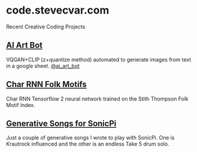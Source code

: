 # code.stevecvar.com
Recent Creative Coding Projects

## [AI Art Bot](https://github.com/vgan/aiartbot)
VQGAN+CLIP (z+quantize method) automated to generate images from text in a google sheet.
[@ai_art_bot](https://twitter.com/ai_art_bot)

## [Char RNN Folk Motifs](https://github.com/vgan/thompson)
Char RNN Tensorflow 2 neural network trained on the Stith Thompson Folk Motif Index.

## [Generative Songs for SonicPi](https://github.com/vgan/SonicPi_Songs)
Just a couple of generative songs I wrote to play with SonicPi.  One is Krautrock influenced and the other is an endless Take 5 drum solo.



